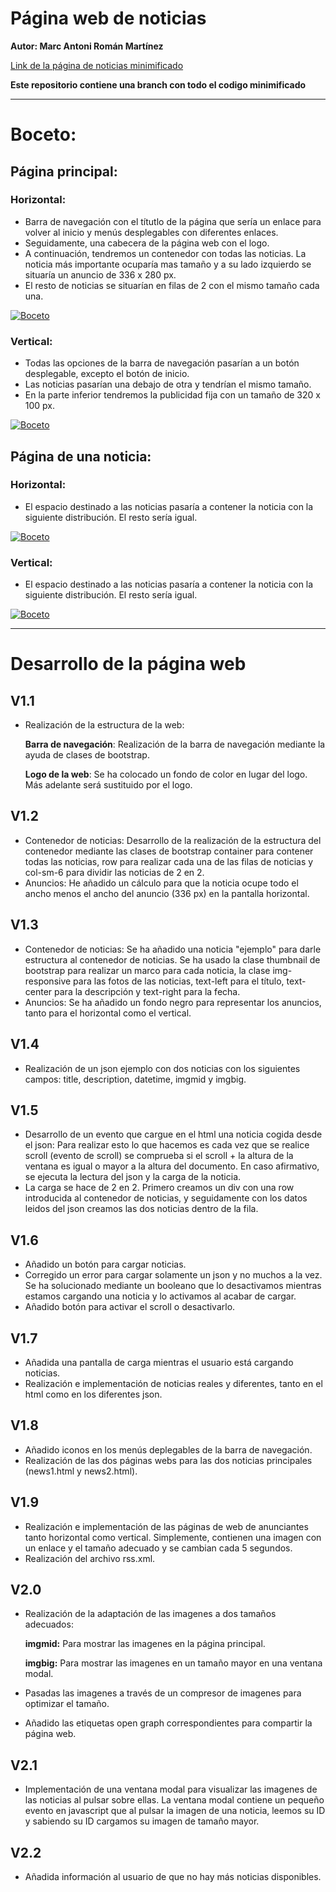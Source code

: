 # Página web de noticias

**Autor: Marc Antoni Román Martínez**

[Link de la página de noticias minimificado](https://rawgit.com/Marcroman181/news/minimified/news.html)

**Este repositorio contiene una branch con todo el codigo minimificado**

-------------------
# Boceto:

## Página principal:

### Horizontal:

-	Barra de navegación con el títutlo de la página que sería un enlace para volver al inicio y menús desplegables con diferentes enlaces. 
- Seguidamente, una cabecera de la página web con el logo.
- A continuación, tendremos un contenedor con todas las noticias. La noticia más importante ocuparía mas tamaño y a su lado izquierdo se situaría un anuncio de 336 x 280 px.
-	El resto de noticias se situarían en filas de 2 con el mismo tamaño cada una.

<a href="https://rawgit.com/marcroman181/news/master/img/news_hor.jpg" target="_blank"><img src="https://rawgit.com/marcroman181/news/master/img/news_hor.jpg" border="0" alt="Boceto"></a>

### Vertical:

-	Todas las opciones de la barra de navegación pasarían a un botón desplegable, excepto el botón de inicio.
-	Las noticias pasarían una debajo de otra y tendrían el mismo tamaño. 
-	En la parte inferior tendremos la publicidad fija con un tamaño de 320 x 100 px. 

<a href="https://rawgit.com/marcroman181/news/master/img/news_ver.jpg" target="_blank"><img src="https://rawgit.com/marcroman181/news/master/img/news_ver.jpg" border="0" alt="Boceto"></a>

## Página de una noticia:

### Horizontal:

- El espacio destinado a las noticias pasaría a contener la noticia con la siguiente distribución. El resto sería igual.

<a href="https://rawgit.com/marcroman181/news/master/img/news1_hor.jpg" target="_blank"><img src="https://rawgit.com/marcroman181/news/master/img/news1_hor.jpg" border="0" alt="Boceto"></a>

### Vertical:

- El espacio destinado a las noticias pasaría a contener la noticia con la siguiente distribución. El resto sería igual.

<a href="https://rawgit.com/marcroman181/news/master/img/news1_ver.jpg" target="_blank"><img src="https://rawgit.com/marcroman181/news/master/img/news1_ver.jpg" border="0" alt="Boceto"></a>

-------------------

#	Desarrollo de la página web
## V1.1
- Realización de la estructura de la web:

   **Barra de navegación**: Realización de la barra de navegación mediante la ayuda de clases de bootstrap.
   
   **Logo de la web**: Se ha colocado un fondo de color en lugar del logo. Más adelante será sustituido por el logo.
    
## V1.2
 - Contenedor de noticias: Desarrollo de la realización de la estructura del contenedor mediante las clases de bootstrap container para contener todas las noticias, row para realizar cada una de las filas de noticias y col-sm-6 para dividir las noticias de 2 en 2.
 - Anuncios: He añadido un cálculo para que la noticia ocupe todo el ancho menos el ancho del anuncio (336 px) en la pantalla horizontal.
   
## V1.3
 - Contenedor de noticias: Se ha añadido una noticia "ejemplo" para darle estructura al contenedor de noticias. Se ha usado la clase thumbnail de bootstrap para realizar un marco para cada noticia, la clase img-responsive para las fotos de las noticias, text-left para el título, text-center para la descripción y text-right para la fecha.
 - Anuncios: Se ha añadido un fondo negro para representar los anuncios, tanto para el horizontal como el vertical.  
   
## V1.4
 - Realización de un json ejemplo con dos noticias con los siguientes campos: title, description, datetime, imgmid y imgbig. 
## V1.5 
 - Desarrollo de un evento que cargue en el html una noticia cogida desde el json: Para realizar esto lo que hacemos es cada vez que se realice scroll (evento de scroll) se comprueba si el scroll + la altura de la ventana es igual o mayor a la altura del documento. En caso afirmativo, se ejecuta la lectura del json y la carga de la noticia. 
 - La carga se hace de 2 en 2. Primero creamos un div con una row introducida al contenedor de noticias, y seguidamente con los datos leidos del json creamos las dos noticias dentro de la fila. 
## V1.6
 - Añadido un botón para cargar noticias.
 - Corregido un error para cargar solamente un json y no muchos a la vez. Se ha solucionado mediante un booleano que lo desactivamos mientras estamos cargando una noticia y lo activamos al acabar de cargar.
 - Añadido botón para activar el scroll o desactivarlo.
## V1.7 
 - Añadida una pantalla de carga mientras el usuario está cargando noticias. 
 - Realización e implementación de noticias reales y diferentes, tanto en el html como en los diferentes json.
## V1.8
 - Añadido iconos en los menús deplegables de la barra de navegación.
 - Realización de las dos páginas webs para las dos noticias principales (news1.html y news2.html).
## V1.9
 - Realización e implementación de las páginas de web de anunciantes tanto horizontal como vertical. Simplemente, contienen una imagen con un enlace y el tamaño adecuado y se cambian cada 5 segundos.
 - Realización del archivo rss.xml.
## V2.0
 - Realización de la adaptación de las imagenes a dos tamaños adecuados: 
  
   **imgmid:** Para mostrar las imagenes en la página principal.
   
   **imgbig:** Para mostrar las imagenes en un tamaño mayor en una ventana modal.
   
 - Pasadas las imagenes a través de un compresor de imagenes para optimizar el tamaño. 
 - Añadido las etiquetas open graph correspondientes para compartir la página web.
   
## V2.1
 - Implementación de una ventana modal para visualizar las imagenes de las noticias al pulsar sobre ellas. La ventana modal contiene un pequeño evento en javascript que al pulsar la imagen de una noticia, leemos su ID y sabiendo su ID cargamos su imagen de tamaño mayor.
 
## V2.2
 - Añadida información al usuario de que no hay más noticias disponibles.
 
 

